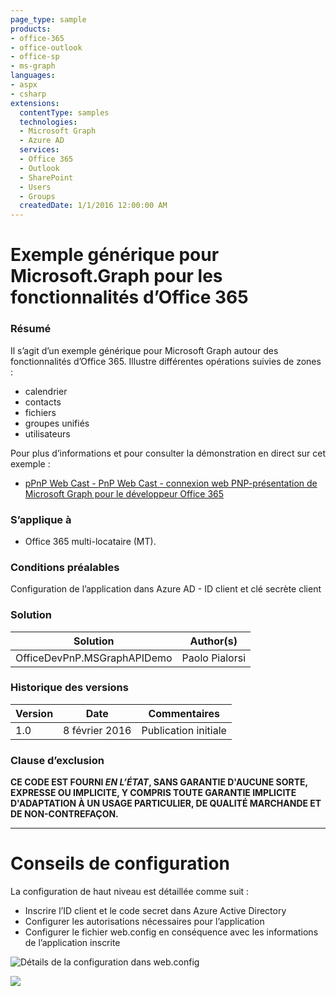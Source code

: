 ```yaml
---
page_type: sample
products:
- office-365
- office-outlook
- office-sp
- ms-graph
languages:
- aspx
- csharp
extensions:
  contentType: samples
  technologies:
  - Microsoft Graph
  - Azure AD
  services:
  - Office 365
  - Outlook
  - SharePoint
  - Users
  - Groups
  createdDate: 1/1/2016 12:00:00 AM
---
```

# Exemple générique pour Microsoft.Graph pour les fonctionnalités d’Office 365 #

### Résumé ###
Il s’agit d’un exemple générique pour Microsoft Graph autour des fonctionnalités d’Office 365. Illustre différentes opérations suivies de zones :
- calendrier
- contacts
- fichiers
- groupes unifiés
- utilisateurs

Pour plus d’informations et pour consulter la démonstration en direct sur cet exemple :
- [pPnP Web Cast - PnP Web Cast - connexion web PNP-présentation de Microsoft Graph pour le développeur Office 365](https://channel9.msdn.com/blogs/OfficeDevPnP/PnP-Web-Cast-Introduction-to-Microsoft-Graph-for-Office-365-developer)

### S’applique à ###
-  Office 365 multi-locataire (MT).

### Conditions préalables ###
Configuration de l’application dans Azure AD - ID client et clé secrète client

### Solution ###
Solution | Author(s)
---------|----------
OfficeDevPnP.MSGraphAPIDemo | Paolo Pialorsi

### Historique des versions ###
Version | Date | Commentaires
---------| -----| --------
1.0 | 8 février 2016 | Publication initiale

### Clause d’exclusion ###
**CE CODE EST FOURNI *EN L’ÉTAT*, SANS GARANTIE D'AUCUNE SORTE, EXPRESSE OU IMPLICITE, Y COMPRIS TOUTE GARANTIE IMPLICITE D'ADAPTATION À UN USAGE PARTICULIER, DE QUALITÉ MARCHANDE ET DE NON-CONTREFAÇON.**


----------

# Conseils de configuration #
La configuration de haut niveau est détaillée comme suit :

- Inscrire l’ID client et le code secret dans Azure Active Directory
- Configurer les autorisations nécessaires pour l’application
- Configurer le fichier web.config en conséquence avec les informations de l’application inscrite 

![Détails de la configuration dans web.config](http://i.imgur.com/POSJqD7.png)

<img src="https://telemetry.sharepointpnp.com/pnp/samples/MicrosoftGraph.Office365.Generic" />